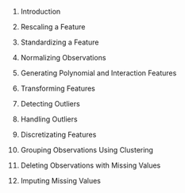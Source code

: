 1. Introduction 

2. Rescaling a Feature

3. Standardizing a Feature

4. Normalizing Observations

5. Generating Polynomial and Interaction Features 

6. Transforming Features 

7. Detecting Outliers 

8. Handling Outliers 

9. Discretizating Features

10. Grouping Observations Using Clustering 

11. Deleting Observations with Missing Values 

12. Imputing Missing Values

